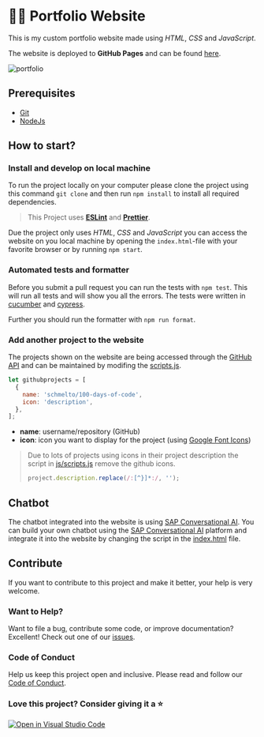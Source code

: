 # :man_technologist: Portfolio Website

This is my custom portfolio website made using _HTML_, _CSS_ and _JavaScript_.

The website is deployed to **GitHub Pages** and can be found [here](https://schmelto.github.io/Portfolio/).

![portfolio](https://user-images.githubusercontent.com/62628408/146424076-d0ca4032-bb2f-44ce-8920-5619f4dee695.gif)

## Prerequisites

- [Git](https://git-scm.com/)
- [NodeJs](https://nodejs.org/)

## How to start?

### Install and develop on local machine

To run the project locally on your computer please clone the project using this command `git clone` and then run `npm install` to install all required dependencies.

> This Project uses **[ESLint](https://eslint.org/)** and **[Prettier](https://prettier.io/)**.

Due the project only uses _HTML_, _CSS_ and _JavaScript_ you can access the website on you local machine by opening the `index.html`-file with your favorite browser or by running `npm start`.

### Automated tests and formatter

Before you submit a pull request you can run the tests with `npm test`. This will run all tests and will show you all the errors. The tests were written in [cucumber](https://cucumber.io/) and [cypress](https://www.cypress.io/).

Further you should run the formatter with `npm run format`.

### Add another project to the website

The projects shown on the website are being accessed through the [GitHub API](https://docs.github.com/en/rest) and can be maintained by modifing the [scripts.js](./js/scripts.js).

```js
let githubprojects = [
  {
    name: 'schmelto/100-days-of-code',
    icon: 'description',
  },
];
```

- **name**: username/repository (GitHub)
- **icon**: icon you want to display for the project (using [Google Font Icons](https://fonts.google.com/icons))

> Due to lots of projects using icons in their project description the script in [js/scripts.js](./js/scripts.js) remove the github icons.
>
> ```js
> project.description.replace(/:[^}]*:/, '');
> ```

## Chatbot

The chatbot integrated into the website is using [SAP Conversational AI](https://cai.tools.sap/).
You can build your own chatbot using the [SAP Conversational AI](https://cai.tools.sap/) platform and integrate it into the website by changing the script in the [index.html](./index.html) file.

## Contribute

If you want to contribute to this project and make it better, your help is very welcome.

### Want to Help?

Want to file a bug, contribute some code, or improve documentation? Excellent! Check out one of our [issues](https://github.com/schmelto/Portfolio/issues).

### Code of Conduct

Help us keep this project open and inclusive. Please read and follow our [Code of Conduct](./CODE_OF_CONDUCT.md).

### Love this project? Consider giving it a ⭐

[![Open in Visual Studio Code](https://open.vscode.dev/badges/open-in-vscode.svg)](https://open.vscode.dev/schmelto/Portfolio)
